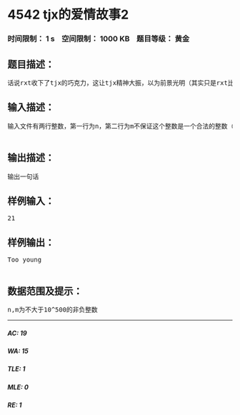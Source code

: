 # 4542 tjx的爱情故事2   
### 时间限制： 1 s&nbsp;&nbsp;&nbsp;&nbsp;空间限制： 1000 KB&nbsp;&nbsp;&nbsp;&nbsp;题目等级： 黄金  
## 题目描述：  

<pre>
话说rxt收下了tjx的巧克力，这让tjx精神大振，以为前景光明（其实只是rxt比较喜欢吃而已）于是，tjx陷入了幻想，天天想着像泰坦尼克号里面Jack和肉丝Rose一样浪漫地环腰抱。为了抱出最浪漫的姿势，他决定用家里豪宅的巨型柱子来练习。（自作多情=.=）———————————以上内容跟本题没有任何关系,下面开始正文———————————已知tjx的臂展为n米，家里柱子的半径为m米（由于tjx巨大的才（财）力，他家特别大，柱子很粗）我们不妨设圆周率为3，现在给出n和m，问tjx能不能抱住这根柱子？如果能抱住就输出Too simple，否则输出Too young（tjx智力超群，身体构造非常，所以他的臂展也很长）———————————以下内容跟本题没有任何关系,上面才是正文———————————【没时间的人可以忽略以下内容】tjx，原名***，诺贝尔数学奖菲尔兹奖的未来获得者，爱好数学，才（财）貌双全，自幼鲜花簇拥，俘获欢心无数。性格天真，喜欢搞大新闻，但搞来搞去都太Simple, somtimes Naive
</pre>
  
  
## 输入描述：  

<pre>
输入文件有两行整数，第一行为n，第二行为m不保证这个整数是一个合法的整数（什么意思？自己揣测吧）  

</pre>
  
  
## 输出描述：  

<pre>
输出一句话
</pre>
  
  
## 样例输入：  

<pre>
21
</pre>
  
  
## 样例输出：  

<pre>
Too young  

</pre>
  
  
## 数据范围及提示：  

<pre>
n,m为不大于10^500的非负整数
</pre>
  
  
***  

##### AC: 19  
##### WA: 15  
##### TLE: 1  
##### MLE: 0  
##### RE: 1  
